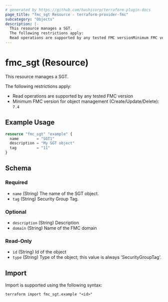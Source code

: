 ```yaml
---
# generated by https://github.com/hashicorp/terraform-plugin-docs
page_title: "fmc_sgt Resource - terraform-provider-fmc"
subcategory: "Objects"
description: |-
  This resource manages a SGT.
  The following restrictions apply:
  Read operations are supported by any tested FMC versionMinimum FMC version for object management (Create/Update/Delete): 7.4
---
```


# fmc_sgt (Resource)

This resource manages a SGT.

The following restrictions apply:
  - Read operations are supported by any tested FMC version
  - Minimum FMC version for object management (Create/Update/Delete): `7.4`

## Example Usage

```terraform
resource "fmc_sgt" "example" {
  name        = "SGT1"
  description = "My SGT object"
  tag         = "11"
}
```

<!-- schema generated by tfplugindocs -->
## Schema

### Required

- `name` (String) The name of the SGT object.
- `tag` (String) Security Group Tag.

### Optional

- `description` (String) Description
- `domain` (String) Name of the FMC domain

### Read-Only

- `id` (String) Id of the object
- `type` (String) Type of the object; this value is always 'SecurityGroupTag'.

## Import

Import is supported using the following syntax:

```shell
terraform import fmc_sgt.example "<id>"
```
